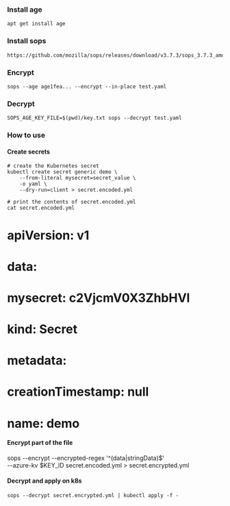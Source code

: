 ### Install age

	apt get install age
### Install sops

	https://github.com/mozilla/sops/releases/download/v3.7.3/sops_3.7.3_amd64.deb

### Encrypt

	sops --age age1fea... --encrypt --in-place test.yaml

### Decrypt

	SOPS_AGE_KEY_FILE=$(pwd)/key.txt sops --decrypt test.yaml 


### How to use


#### Create secrets


	# create the Kubernetes secret
	kubectl create secret generic demo \
    	--from-literal mysecret=secret_value \
    	-o yaml \
    	--dry-run=client > secret.encoded.yml

	# print the contents of secret.encoded.yml
	cat secret.encoded.yml

# apiVersion: v1
# data:
#   mysecret: c2VjcmV0X3ZhbHVl
# kind: Secret
# metadata:
#   creationTimestamp: null
#   name: demo


#### Encrypt part of the file

sops --encrypt --encrypted-regex '^(data|stringData)$' \
    --azure-kv $KEY_ID secret.encoded.yml > secret.encrypted.yml

#### Decrypt and apply on k8s

	sops --decrypt secret.encrypted.yml | kubectl apply -f -

